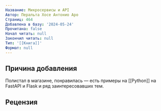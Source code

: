 ```yaml
---
Название: Микросервисы и API
Автор: Перальта Хосе Антонио Аро
Страниц: 464
Добавлена в базу: '2024-05-24'
Прочитана: false
Начал читать: null
Закончил читать: null
Тип: '[[Книга]]'
Формат: null
---
```

## Причина добавления

Полистал в магазине, понравилась — есть примеры на [[Python]] на FastAPI и Flask и ряд заинтересовавших тем.

## Рецензия